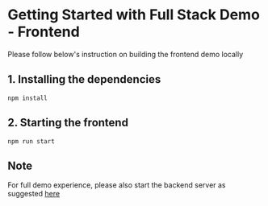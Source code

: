 # Getting Started with Full Stack Demo - Frontend

Please follow below's instruction on building the frontend demo locally

## 1. Installing the dependencies

```
npm install
```

## 2. Starting the frontend

```
npm run start
```

## Note

For full demo experience, please also start the backend server as suggested [here](https://github.com/SIDANWhatever/choose-plan-demo/blob/main/server/README.md)
